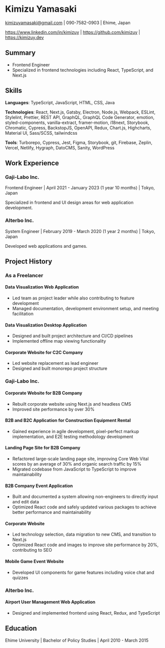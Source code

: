 # Kimizu Yamasaki
kimizuyamasaki@gmail.com | 090-7582-0903 | Ehime, Japan

https://www.linkedin.com/in/kimizuy | https://github.com/kimizuy | https://kimizuy.dev

## Summary
- Frontend Engineer
- Specialized in frontend technologies including React, TypeScript, and Next.js

## Skills
**Languages**: TypeScript, JavaScript, HTML, CSS, Java

**Technologies**: React, Next.js, Gatsby, Electron, Node.js, Webpack, ESLint, Stylelint, Prettier, REST API, GraphQL, GraphQL Code Generator, emotion, styled-components, vanilla-extract, framer-motion, i18next, Storybook, Chromatic, Cypress, BackstopJS, OpenAPI, Redux, Chart.js, Highcharts, Material UI, Sass/SCSS, tailwindcss

**Tools**: Turborepo, Cypress, Jest, Figma, Storybook, git, Firebase, Zeplin, Vercel, Netlify, Hygraph, DatoCMS, Sanity, WordPress

## Work Experience

### Gaji-Labo Inc.
Frontend Engineer | April 2021 - January 2023 (1 year 10 months) | Tokyo, Japan

Specialized in frontend and UI design areas for web application development.

### Alterbo Inc.
System Engineer | February 2019 - March 2020 (1 year 2 months) | Tokyo, Japan

Developed web applications and games.

## Project History

### As a Freelancer

#### Data Visualization Web Application
- Led team as project leader while also contributing to feature development
- Managed documentation, development environment setup, and meeting facilitation

#### Data Visualization Desktop Application
- Designed and built project architecture and CI/CD pipelines
- Implemented offline map viewing functionality

#### Corporate Website for C2C Company
- Led website replacement as lead engineer
- Designed and built monorepo project structure

### Gaji-Labo Inc.

#### Corporate Website for B2B Company
- Rebuilt corporate website using Next.js and headless CMS
- Improved site performance by over 30%

#### B2B and B2C Application for Construction Equipment Rental
- Gained experience in agile development, pixel-perfect markup implementation, and E2E testing methodology development

#### Landing Page Site for B2B Company
- Refactored large-scale landing page site, improving Core Web Vital scores by an average of 30% and organic search traffic by 15%
- Migrated codebase from JavaScript to TypeScript to improve maintainability

#### B2B Company Event Application
- Built and documented a system allowing non-engineers to directly input and edit data
- Optimized React code and safely updated various packages to achieve better performance and maintainability

#### Corporate Website
- Led technology selection, data migration to new CMS, and transition to Next.js
- Optimized React code and images to improve site performance by 20%, contributing to SEO

#### Mobile Game Event Website
- Developed UI components for game features including voice chat and quizzes

### Alterbo Inc.

#### Airport User Management Web Application
- Designed and implemented frontend using React, Redux, and TypeScript

## Education
Ehime University | Bachelor of Policy Studies | April 2010 - March 2015
